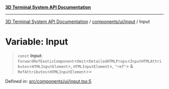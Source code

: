 [**3D Terminal System API Documentation**](../../../../README.md)

***

[3D Terminal System API Documentation](../../../../README.md) / [components/ui/input](../README.md) / Input

# Variable: Input

> `const` **Input**: `ForwardRefExoticComponent`\<`Omit`\<`DetailedHTMLProps`\<`InputHTMLAttributes`\<`HTMLInputElement`\>, `HTMLInputElement`\>, `"ref"`\> & `RefAttributes`\<`HTMLInputElement`\>\>

Defined in: [src/components/ui/input.tsx:5](https://github.com/Dicommunitas/ThreeJS_Terminal_3D/blob/4466777f13a6776beed134cf281b05ece637d113/src/components/ui/input.tsx#L5)
